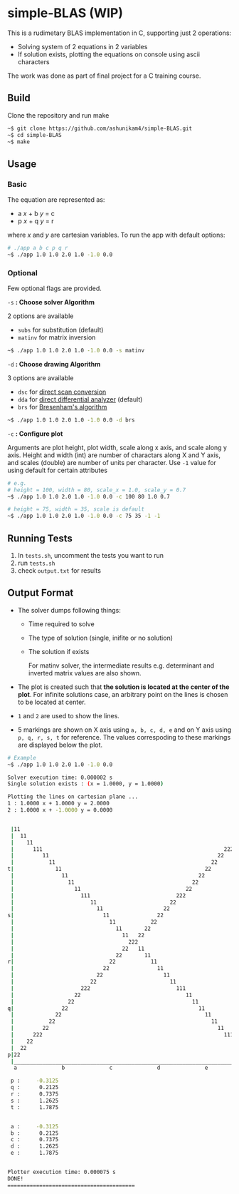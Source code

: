 # simple-BLAS (WIP)

This is a rudimetary BLAS implementation in C, supporting just 2 operations:
- Solving system of 2 equations in 2 variables
- If solution exists, plotting the equations on console using ascii characters

The work was done as part of final project for a C training course.

## Build

Clone the repository and run make

```bash
~$ git clone https://github.com/ashunikam4/simple-BLAS.git
~$ cd simple-BLAS
~$ make
```

## Usage

### Basic
The equation are represented as:
- a *x* + b *y* = c
- p *x* + q *y* = r

where *x* and *y* are cartesian variables. To run the app with default options:
```bash
# ./app a b c p q r 
~$ ./app 1.0 1.0 2.0 1.0 -1.0 0.0  
```

### Optional 
Few optional flags are provided.

`-s` **: Choose solver Algorithm**

2 options are available
- `subs` for substitution (default)
- `matinv` for matrix inversion
```bash
~$ ./app 1.0 1.0 2.0 1.0 -1.0 0.0 -s matinv
```
`-d` **: Choose drawing Algorithm**

3 options are available
- `dsc` for [direct scan conversion](https://en.wikipedia.org/wiki/Line_drawing_algorithm)
- `dda` for [direct differential analyzer](https://en.wikipedia.org/wiki/Digital_Differential_Analyzer_(graphics_algorithm)) (default)
- `brs` for [Bresenham's algorithm](https://en.wikipedia.org/wiki/Bresenham%27s_line_algorithm)
```bash
~$ ./app 1.0 1.0 2.0 1.0 -1.0 0.0 -d brs
```

`-c` **: Configure plot**

Arguments are plot height, plot width, scale along x axis, and scale along y axis. Height and width (int) are number of charactars along X and Y axis, and scales (double) are number of units per character. Use `-1` value for using default for certain attributes 
```bash
# e.g.
# height = 100, width = 80, scale_x = 1.0, scale_y = 0.7
~$ ./app 1.0 1.0 2.0 1.0 -1.0 0.0 -c 100 80 1.0 0.7

# height = 75, width = 35, scale is default
~$ ./app 1.0 1.0 2.0 1.0 -1.0 0.0 -c 75 35 -1 -1
```

## Running Tests

1. In `tests.sh`, uncomment the tests you want to run
2. run `tests.sh`
3. check `output.txt` for results

## Output Format

* The solver dumps following things: 
  * Time required to solve
  * The type of solution (single, inifite or no solution)
  * The solution if exists


    For matinv solver, the intermediate results e.g. determinant and inverted matrix values are also shown.

* The plot is created such that **the solution is located at the center of the plot**. For infinite solutions case, an arbitrary point on the lines is chosen to be located at center.

* `1` and `2` are used to show the lines.
*  5 markings are shown on X axis using `a, b, c, d, e` and on Y axis using `p, q, r, s, t` for reference. The values correspoding to these markings are displayed below the plot.

```bash
# Example
~$ ./app 1.0 1.0 2.0 1.0 -1.0 0.0  

Solver execution time: 0.000002 s
Single solution exists : (x = 1.0000, y = 1.0000)

Plotting the lines on cartesian plane ...
1 : 1.0000 x + 1.0000 y = 2.0000
2 : 1.0000 x + -1.0000 y = 0.0000


 |11                                                                       22
 |  11                                                                   22  
 |    11                                                               22    
 |      111                                                         222      
 |         11                                                     22         
 |           11                                                 22           
t|             11                                             22             
 |               11                                         22               
 |                 11                                     22                 
 |                   11                                 22                   
 |                     111                           222                     
 |                        11                       22                        
 |                          11                   22                          
s|                            11               22                            
 |                              11           22                              
 |                                11       22                                
 |                                  11   22                                  
 |                                    222                                    
 |                                  22   11                                  
 |                                22       11                                
r|                              22           11                              
 |                            22               11                            
 |                          22                   11                          
 |                        22                       11                        
 |                     222                           111                     
 |                   22                                 11                   
 |                 22                                     11                 
q|               22                                         11               
 |             22                                             11             
 |           22                                                 11           
 |         22                                                     11         
 |      222                                                         111      
 |    22                                                               11    
 |  22                                                                   11  
p|22                                                                       11
 |___________________________________________________________________________
  a              b              c              d              e              

 p :     -0.3125
 q :      0.2125
 r :      0.7375
 s :      1.2625
 t :      1.7875


 a :     -0.3125
 b :      0.2125
 c :      0.7375
 d :      1.2625
 e :      1.7875


Plotter execution time: 0.000075 s
DONE!
========================================
```
